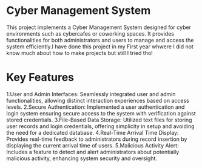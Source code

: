 # Cyber Management System

This project implements a Cyber Management System designed for cyber environments such as cybercafes or coworking spaces. It provides functionalities for both administrators and users to manage and access the system efficiently.I have done this project in my First year whwere I did not know much about how to make projects but still I tried tho!

# Key Features
1.User and Admin Interfaces: Seamlessly integrated user and admin functionalities, allowing distinct interaction experiences based on access levels.
2.Secure Authentication: Implemented a user authentication and login system ensuring secure access to the system with verification against stored credentials.
3.File-Based Data Storage: Utilized text files for storing user records and login credentials, offering simplicity in setup and avoiding the need for a dedicated database.
4.Real-Time Arrival Time Display: Provides real-time feedback to administrators during record insertion by displaying the current arrival time of users.
5.Malicious Activity Alert: Includes a feature to detect and alert administrators about potentially malicious activity, enhancing system security and oversight.
